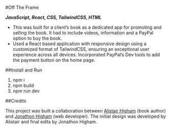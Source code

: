 #Off The Frame

**_JavaScript, React, CSS, TailwindCSS, HTML_**

- This was built for a client’s book as a dedicated app for promoting and selling the book. It had to include videos, information and a PayPal option to buy the book.
- Used a React based application with responsive design using a customized format of TailwindCSS, ensuring an exceptional user experience across all devices. Incorporated PayPal’s Dev tools to add the payment button on the home page.

##Install and Run

1. npm i
2. npm build
3. npm run dev

##Credits

This project was built a collaboration between [Alistair Higham](https://www.linkedin.com/in/alistairhigham/) (book author) and [Jonathon Higham](https://www.linkedin.com/in/jonathon-higham-55016258/) (web developer). The initial design was developed by Alistair and final edits by Jonathon Higham.
